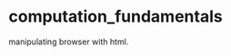 # computation_fundamentals
manipulating browser with html.

<!DOCTYPE html>
<html>
<head>
<title>Page Title</title>
</head>
<body>

